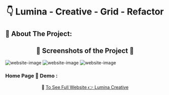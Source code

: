 <h1 align="center"> 👇 Lumina - Creative - Grid - Refactor </h1>

<h2>📄 About The Project:</h2>
<h2 align="center">📸 Screenshots of the Project 📸</h2>
<img src="https://i.imgur.com/SvP8c9t.png" alt="website-image">
<img src="https://i.imgur.com/ydRFEne.png" alt="website-image">
<img src="https://i.imgur.com/mpDCdJ9.png" alt="website-image">

<h3> Home Page 🏡 Demo :</h3>
<div align="center">🎁 <a href="https://ahmedmido75.github.io/Lumina-Creative-Grid-Refactor/">To See Full Website 👉 Lumina Creative </a></div>
